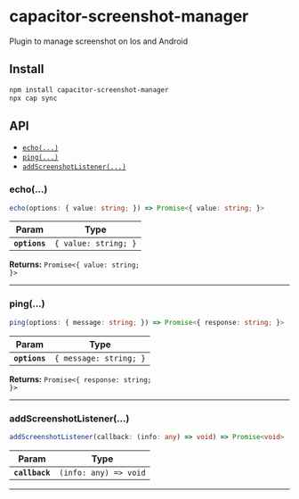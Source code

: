 # capacitor-screenshot-manager

Plugin to manage screenshot on Ios and Android

## Install

```bash
npm install capacitor-screenshot-manager
npx cap sync
```

## API

<docgen-index>

* [`echo(...)`](#echo)
* [`ping(...)`](#ping)
* [`addScreenshotListener(...)`](#addscreenshotlistener)

</docgen-index>

<docgen-api>
<!--Update the source file JSDoc comments and rerun docgen to update the docs below-->

### echo(...)

```typescript
echo(options: { value: string; }) => Promise<{ value: string; }>
```

| Param         | Type                            |
| ------------- | ------------------------------- |
| **`options`** | <code>{ value: string; }</code> |

**Returns:** <code>Promise&lt;{ value: string; }&gt;</code>

--------------------


### ping(...)

```typescript
ping(options: { message: string; }) => Promise<{ response: string; }>
```

| Param         | Type                              |
| ------------- | --------------------------------- |
| **`options`** | <code>{ message: string; }</code> |

**Returns:** <code>Promise&lt;{ response: string; }&gt;</code>

--------------------


### addScreenshotListener(...)

```typescript
addScreenshotListener(callback: (info: any) => void) => Promise<void>
```

| Param          | Type                                |
| -------------- | ----------------------------------- |
| **`callback`** | <code>(info: any) =&gt; void</code> |

--------------------

</docgen-api>
